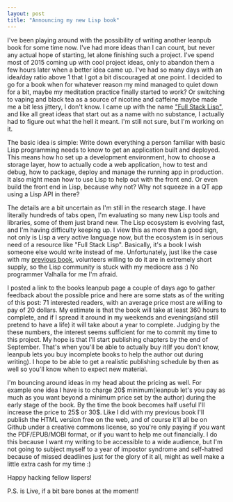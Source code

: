 ```yaml
---
layout: post
title: "Announcing my new Lisp book"
---
```


I've been playing around with the possibility of writing another leanpub book for some time now. I've had more ideas than I can count, but never any actual hope of starting, let alone finishing such a project. I've spend most of 2015 coming up with cool project ideas, only to abandon them a few hours later when a better idea came up. I've had so many days with an idea/day ratio above 1 that I got a bit discouraged at one point. I decided to go for a book when for whatever reason my mind managed to quiet down for a bit, maybe my meditation practice finally started to work? Or switching to vaping and black tea as a source of nicotine and caffeine maybe made me a bit less jittery, I don't know. I came up with the name ["Full Stack Lisp"](https://leanpub.com/fullstacklisp), and like all great ideas that start out as a name with no substance, I actually had to figure out what the hell it meant. I'm still not sure, but I'm working on it.

The basic idea is simple: Write down everything a person familiar with basic Lisp programming needs to know to get an application built and deployed. This means how ho set up a development environment, how to choose a storage layer, how to actually code a web application, how to test and debug, how to package, deploy and manage the running app in production. It also might mean how to use Lisp to help out with the front end. Or even build the front end in Lisp, because why not? Why not squeeze in a QT app using a Lisp API in there?

The details are a bit uncertain as I'm still in the research stage. I have literally hundreds of tabs open, I'm evaluating so many new Lisp tools and libraries, some of them just brand new. The Lisp ecosystem is evolving fast, and I'm having difficulty keeping up. I view this as more than a good sign, not only is Lisp a very active language now, but the ecosystem is in serious need of a resource like "Full Stack Lisp". Basically, it's a book I wish someone else would write instead of me. Unfortunately, just like the case with my [previous book](https://leanpub.com/lispwebtales), volunteers willing to do it are in extremely short supply, so the Lisp community is stuck with my mediocre ass :) No programmer Valhalla for me I'm afraid.

I posted a link to the books leanpub page a couple of days ago to gather feedback about the possible price and here are some stats as of the writing of this post: 71 interested readers, with an average price most are willing to pay of 20 dollars. My estimate is that the book will take at least 360 hours to complete, and if I spread it around in my weekends and evenings(and still pretend to have a life) it will take about a year to complete. Judging by the these numbers, the interest seems sufficient for me to commit my time to this project. My hope is that I'll start publishing chapters by the end of September. That's when you'll be able to actually buy it(If you don't know, leanpub lets you buy incomplete books to help the author out during writing). I hope to be able to get a realistic publishing schedule by then as well so you'll know when to expect new material.

I'm bouncing around ideas in my head  about the pricing as well. For example one idea I have is to charge 20$ minimum(leanpub let's you pay as much as you want beyond a minimum price set by the author) during the early stage of the book. By the time the book becomes half useful I'll increase the price to 25$ or 30$. Like I did with my previous book I'll publish the HTML version free on the web, and of course it'll all be on Github under a creative commons license, so you're only paying if you want the PDF/EPUB/MOBI format, or if you want to help me out financially. I do this because I want my writing to be accessible to a wide audience, but I'm not going to subject myself to a year of impostor syndrome and self-hatred because of missed deadlines just for the glory of it all, might as well make a little extra cash for my time :)

Happy hacking fellow lispers!

P.S. [](http://fullstacklisp.com) is Live, if a bit bare bones at the moment! 